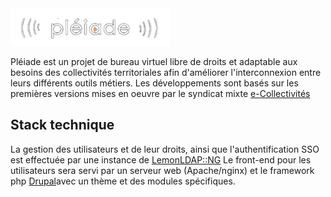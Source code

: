 <img alt="Pleiade Logo" src="pleiade-logo-white.png" height="60px">

Pléiade est un projet de bureau virtuel libre de droits et adaptable aux besoins des collectivités territoriales afin d'améliorer l'interconnexion entre leurs différents outils métiers.
Les développements sont basés sur les premières versions mises en oeuvre par le syndicat mixte [e-Collectivités](https://ecollectivites.fr)

## Stack technique

La gestion des utilisateurs et de leur droits, ainsi que l'authentification SSO est effectuée par une instance de [LemonLDAP::NG](https://lemonldap-ng.org/)
Le front-end pour les utilisateurs sera servi par un serveur web (Apache/nginx) et le framework php [Drupal](https://drupal.org)avec un thème et des modules spécifiques.


